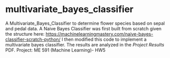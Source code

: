 # multivariate_bayes_classifier
A Multivariate_Bayes_Classifier to determine flower species based on sepal and pedal data.
A Naive Bayes Classifier was first built from scratch given the structure here: https://machinelearningmastery.com/naive-bayes-classifier-scratch-python/
I then modified this code to implement a multivariate bayes classifier. The results are analyzed in the _Project Results_ PDF. 
Project: ME 591 (Machine Learning)- HW5 
